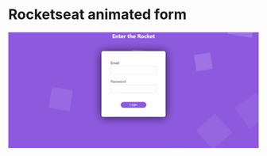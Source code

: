 # Rocketseat animated form 

![image](https://raw.githubusercontent.com/GabhPadilha02/form-animated/main/prints/WhatsApp%20Image%202022-04-13%20at%2016.06.14.jpeg)
